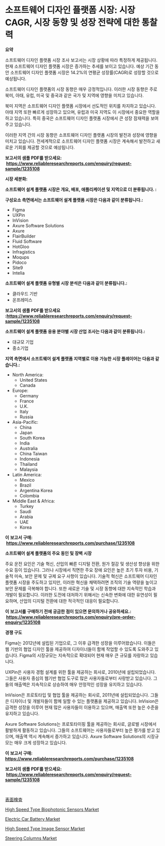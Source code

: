<p><h1>소프트웨어 디자인 플랫폼 시장: 시장 CAGR, 시장 동향 및 성장 전략에 대한 통찰력</h1></p><p><strong>요약</strong></p>
<p><p>소프트웨어 디자인 플랫폼 시장 조사 보고서는 시장 상황에 따라 특정하게 제공됩니다. 현재 소프트웨어 디자인 플랫폼 시장은 증가하는 추세를 보이고 있습니다. 예상 기간 동안 소프트웨어 디자인 플랫폼 시장은 14.2%의 연평균 성장률(CAGR)로 성장할 것으로 예상됩니다.</p><p>소프트웨어 디자인 플랫폼의 시장 동향은 매우 긍정적입니다. 이러한 시장 동향은 주로 북미, 아태, 유럽, 미국 및 중국과 같은 국가 및 지역에 영향을 미치고 있습니다.</p><p>북미 지역은 소프트웨어 디자인 플랫폼 시장에서 선도적인 위치를 차지하고 있습니다. 아태 지역 또한 빠르게 성장하고 있으며, 유럽과 미국 지역도 이 시장에서 중요한 역할을 하고 있습니다. 특히 중국은 소프트웨어 디자인 플랫폼 시장에서 큰 성장 잠재력을 보여주고 있습니다.</p><p>이러한 지역 간의 시장 동향은 소프트웨어 디자인 플랫폼 시장의 발전과 성장에 영향을 미치고 있습니다. 전세계적으로 소프트웨어 디자인 플랫폼 시장은 계속해서 발전하고 새로운 기회를 제공할 것으로 예상됩니다.</p></p>
<p><strong>보고서의 샘플 PDF를 받으세요: &nbsp;<a href="https://www.reliableresearchreports.com/enquiry/request-sample/1235108">https://www.reliableresearchreports.com/enquiry/request-sample/1235108</a></strong></p>
<p><strong>시장 세분화:</strong></p>
<p><strong> 소프트웨어 설계 플랫폼 시장은 개요, 배포, 애플리케이션 및 지역으로 더 분류됩니다. :</strong></p>
<p><strong>구성요소 측면에서는 소프트웨어 설계 플랫폼 시장은 다음과 같이 분류됩니다.:</strong></p>
<p><ul><li>Figma</li><li>UXPin</li><li>InVision</li><li>Axure Software Solutions</li><li>Axure</li><li>FlairBuilder</li><li>Fluid Software</li><li>HotGloo</li><li>Infragistics</li><li>Moqups</li><li>Pidoco</li><li>Site9</li><li>Intelia</li></ul></p>
<p><strong> 소프트웨어 설계 플랫폼 유형별 시장 분석은 다음과 같이 분류됩니다.:</strong></p>
<p><ul><li>클라우드 기반</li><li>온프레미스</li></ul></p>
<p><strong>보고서의 샘플 PDF를 받으세요 :<a href="https://www.reliableresearchreports.com/enquiry/request-sample/1235108">https://www.reliableresearchreports.com/enquiry/request-sample/1235108</a></strong></p>
<p><strong> 소프트웨어 설계 플랫폼 응용 분야별 시장 산업 조사는 다음과 같이 분류됩니다.:</strong></p>
<p><ul><li>대규모 기업</li><li>중소기업</li></ul></p>
<p><strong>지역 측면에서 소프트웨어 설계 플랫폼 지역별로 이용 가능한 시장 플레이어는 다음과 같습니다.:</strong></p>
<p><ul>
    <li>
        North America:
        <ul>
            <li>United States</li>
            <li>Canada</li>
        </ul>
    </li>
    <li>
        Europe:
        <ul>
            <li>Germany</li>
            <li>France</li>
            <li>U.K.</li>
            <li>Italy</li>
            <li>Russia</li>
        </ul>
    </li>
    <li>
        Asia-Pacific:
        <ul>
            <li>China</li>
            <li>Japan</li>
            <li>South Korea</li>
            <li>India</li>
            <li>Australia</li>
            <li>China Taiwan</li>
            <li>Indonesia</li>
            <li>Thailand</li>
            <li>Malaysia</li>
        </ul>
    </li>
    <li>
        Latin America:
        <ul>
            <li>Mexico</li>
            <li>Brazil</li>
            <li>Argentina Korea</li>
            <li>Colombia</li>
        </ul>
    </li>
    <li>
        Middle East & Africa:
        <ul>
            <li>Turkey</li>
            <li>Saudi</li>
            <li>Arabia</li>
            <li>UAE</li>
            <li>Korea</li>
        </ul>
    </li>
    </ul></p>
<p><strong>이 보고서 구매: &nbsp;<a href="https://www.reliableresearchreports.com/purchase/1235108">https://www.reliableresearchreports.com/purchase/1235108</a></strong></p>
<p><strong>소프트웨어 설계 플랫폼의 주요 동인 및 장벽 시장</strong></p>
<p><p>주요 운전 요인은 기술 혁신, 산업의 빠른 디지털 전환, 원가 절감 및 생산성 향상을 위한 수요 등이 있습니다. 그러나 시장에서 직면한 주요 장애 요인은 높은 초기 투자 비용, 기술적 미숙, 보안 문제 및 규제 요구 사항이 있습니다. 기술적 혁신은 소프트웨어 디자인 플랫폼 시장을 주도하고 있지만, 이러한 혁신을 채택하려면 조직의 기술 역량을 높이고 보안 문제를 극복해야 합니다. 또한 새로운 기술 및 시장 동향에 대한 지속적인 학습과 개발이 필요합니다. 이러한 도전에 대처하기 위해서는 신속한 변화에 대한 유연성이 필요하며, 산업의 디지털 전환에 대한 적극적인 대응이 필요합니다.</p></p>
<p><strong>이 보고서를 구매하기 전에 궁금한 점이 있으면 문의하거나 공유하세요.: &nbsp;<a href="https://www.reliableresearchreports.com/enquiry/pre-order-enquiry/1235108">https://www.reliableresearchreports.com/enquiry/pre-order-enquiry/1235108</a></strong></p>
<p><strong>경쟁 구도</strong></p>
<p><p>Figma는 2012년에 설립된 기업으로, 그 이후 급격한 성장을 이루어왔습니다. 이들은 웹 기반의 협업 디자인 툴을 제공하여 디자이너들이 함께 작업할 수 있도록 도와주고 있습니다. Figma의 시장규모는 지속적으로 확대되어 현재 매우 큰 규모를 자랑하고 있습니다. </p><p>UXPin은 사용자 경험 설계를 위한 툴을 제공하는 회사로, 2010년에 설립되었습니다. 그들은 사용자 중심의 웹기반 협업 도구로 많은 사용자들로부터 사랑받고 있습니다. 그들의 매출액은 지속적으로 상승하여 매우 안정적인 성장을 유지하고 있습니다. </p><p>InVision은 프로토타입 및 협업 툴을 제공하는 회사로, 2011년에 설립되었습니다. 그들은 디자이너 및 개발자들이 함께 일할 수 있는 플랫폼을 제공하고 있습니다. InVision은 급격한 성장을 이루어 현재 많은 사용자들이 이용하고 있으며, 매출액 또한 높은 수준을 유지하고 있습니다.</p><p>Axure Software Solutions는 프로토타이핑 툴을 제공하는 회사로, 글로벌 시장에서 활발하게 활동하고 있습니다. 그들의 소프트웨어는 사용자들로부터 높은 평가를 받고 있으며, 매출액 역시 계속해서 증가하고 있습니다. Axure Software Solutions의 시장규모는 매우 크게 성장하고 있습니다.</p></p>
<p><strong>이 보고서 구매: &nbsp; <a href="https://www.reliableresearchreports.com/purchase/1235108">https://www.reliableresearchreports.com/purchase/1235108</a></strong></p>
<p><strong>보고서의 샘플 PDF를 받으세요: &nbsp;<a href="https://www.reliableresearchreports.com/enquiry/request-sample/1235108">https://www.reliableresearchreports.com/enquiry/request-sample/1235108</a></strong><strong></strong></p>
<p>&nbsp;</p>
<p><p><a href="https://github.com/mathieurico66/Market-Research-Report-List-1/blob/main/364241312888.md">表面検査</a></p><p><a href="https://github.com/irfadac/Market-Research-Report-List-2/blob/main/high-speed-type-biophotonic-sensors-market.md">High Speed Type Biophotonic Sensors Market</a></p><p><a href="https://issuu.com/reportprime-2/docs/electric-car-battery-market-size-2030.pptx">Electric Car Battery Market</a></p><p><a href="https://github.com/ashepherd82/Market-Research-Report-List-3/blob/main/high-speed-type-image-sensor-market.md">High Speed Type  Image Sensor Market</a></p><p><a href="https://issuu.com/reportprime-2/docs/steering-columns-market-size-2030.pptx">Steering Columns Market</a></p></p>